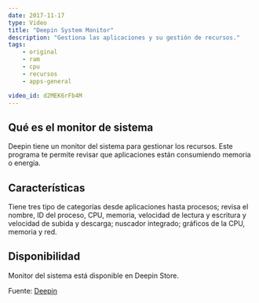 ```yaml
---
date: 2017-11-17
type: Video
title: "Deepin System Monitor"
description: "Gestiona las aplicaciones y su gestión de recursos."
tags:
    - original
    - ram
    - cpu
    - recursos
    - apps-general

video_id: d2MEK6rFb4M
---
```


## Qué es el monitor de sistema

Deepin tiene un monitor del sistema para gestionar los recursos. Este programa te permite revisar que aplicaciones están consumiendo memoria o energía.

## Características

Tiene tres tipo de categorías desde aplicaciones hasta procesos; revisa el nombre, ID del proceso, CPU, memoria, velocidad de lectura y escritura y velocidad de subida y descarga; nuscador integrado; gráficos de la CPU, memoria y red.

## Disponibilidad

Monitor del sistema está disponible en Deepin Store.

Fuente: [Deepin](https://www.deepin.org/es/2017/07/28/deepin-system-monitor-v1-0-is-released-all-tasks-in-one-hand/)
